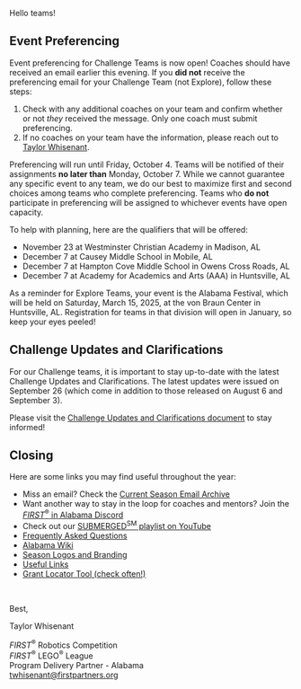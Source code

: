 Hello teams!

## Event Preferencing

Event preferencing for Challenge Teams is now open! Coaches should have received an email earlier this evening. If you **did not** receive the preferencing email for your Challenge Team (not Explore), follow these steps:
1. Check with any additional coaches on your team and confirm whether or not *they* received the message. Only one coach must submit preferencing.
2. If no coaches on your team have the information, please reach out to [Taylor Whisenant](mailto:twhisenant@firstpartners.org).

Preferencing will run until Friday, October 4. Teams will be notified of their assignments **no later than** Monday, October 7. While we cannot guarantee any specific event to any team, we do our best to maximize first and second choices among teams who complete preferencing. Teams who **do not** participate in preferencing will be assigned to whichever events have open capacity.

To help with planning, here are the qualifiers that will be offered:
- November 23 at Westminster Christian Academy in Madison, AL
- December 7 at Causey Middle School in Mobile, AL
- December 7 at Hampton Cove Middle School in Owens Cross Roads, AL
- December 7 at Academy for Academics and Arts (AAA) in Huntsville, AL

As a reminder for Explore Teams, your event is the Alabama Festival, which will be held on Saturday, March 15, 2025, at the von Braun Center in Huntsville, AL. Registration for teams in that division will open in January, so keep your eyes peeled!


## Challenge Updates and Clarifications

For our Challenge teams, it is important to stay up-to-date with the latest Challenge Updates and Clarifications. The latest updates were issued on September 26 (which come in addition to those released on August 6 and September 3).

Please visit the [Challenge Updates and Clarifications document](https://firstinspires.blob.core.windows.net/fll/challenge/2024-25/fll-challenge-updates-and-clarifications.pdf) to stay informed!


## Closing

Here are some links you may find useful throughout the year:

- Miss an email? Check the [Current Season Email Archive](https://github.com/drewwhis/first-in-alabama/tree/main/first-robotics-competition/2024-2025/email-blasts)
- Want another way to stay in the loop for coaches and mentors? Join the [*FIRST*<sup>&reg;</sup> in Alabama Discord](https://discord.gg/XfurbWERQ8)
- Check out our [SUBMERGED<sup>SM</sup> playlist on YouTube](https://www.youtube.com/playlist?list=PLrGwasy9Lj6fsbxmrGGvlyC0pIv0x3qq8)
- [Frequently Asked Questions](https://github.com/drewwhis/first-in-alabama/wiki/Frequently-Asked-Questions)
- [Alabama Wiki](https://github.com/drewwhis/first-in-alabama/wiki)
- [Season Logos and Branding](https://info.firstinspires.org/free-season-content)
- [Useful Links](https://github.com/drewwhis/first-in-alabama/wiki/Useful-Links)
- [Grant Locator Tool (check often!)](https://www.firstinspires.org/robotics/team-grants)


<br />

Best,
<p>
  Taylor Whisenant<br />
  
  <i>FIRST</i><sup>&reg;</sup> Robotics Competition<br />
  <i>FIRST</i><sup>&reg;</sup> LEGO<sup>&reg;</sup> League<br />
  Program Delivery Partner - Alabama<br >
  <a href="mailto:twhisenant@firstpartners.org">twhisenant@firstpartners.org</a>
</p>
